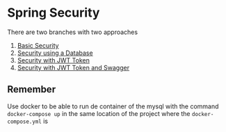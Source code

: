 # Spring Security

There are two branches with two approaches

1. [Basic Security](https://github.com/Erwing-Lira/SpringSecurity/tree/basic-security)
2. [Security using a Database](https://github.com/Erwing-Lira/SpringSecurity/tree/security_database)
3. [Security with JWT Token](https://github.com/Erwing-Lira/SpringSecurity/tree/jwt-basic)
4. [Security with JWT Token and Swagger](https://github.com/Erwing-Lira/SpringSecurity/tree/jwt-basic-doc)

## Remember
Use docker to be able to run de container of the mysql with the 
command `docker-compose up` in the same location of the project
where the `docker-compose.yml` is
